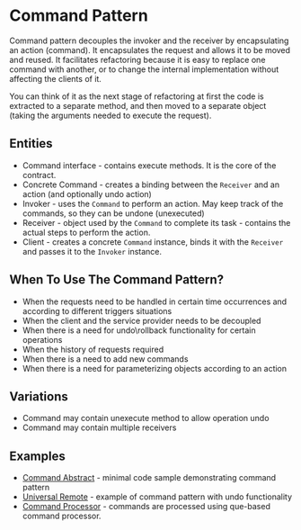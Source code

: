 # Command Pattern

Command pattern decouples the invoker and the receiver by encapsulating an action (command).
It encapsulates the request and allows it to be moved and reused. It facilitates refactoring because it is 
easy to replace one command with another, or to change the internal implementation without affecting the clients of it.


You can think of it as the next stage of refactoring at first the code is extracted to a separate method, and 
then moved to a separate object (taking the arguments needed to execute the request).

## Entities

- Command interface - contains execute methods. It is the core of the contract.
- Concrete Command - creates a binding between the `Receiver` and an action (and optionally undo action)
- Invoker - uses the `Command` to perform an action. May keep track of the commands, so they can be undone 
  (unexecuted)
- Receiver - object used by the `Command` to complete its task - contains the actual steps to perform the action.
- Client - creates a concrete `Command` instance, binds it with the `Receiver` and passes it to the `Invoker` instance.

## When To Use The Command Pattern?

- When the requests need to be handled in certain time occurrences and according to different triggers situations
- When the client and the service provider needs to be decoupled
- When there is a need for undo\rollback functionality for certain operations
- When the history of requests required
- When there is a need to add new commands
- When there is a need for parameterizing objects according to an action

## Variations

- Command may contain unexecute method to allow operation undo 
- Command may contain multiple receivers

## Examples

- [Command Abstract](pure/command-pure.kt) - minimal code sample demonstrating command pattern
- [Universal Remote](universalremote/command-universal-remote.kt) - example of command pattern with undo functionality
- [Command Processor](commandprocessor/commandprocesor.kt) - commands are processed using que-based command processor.

